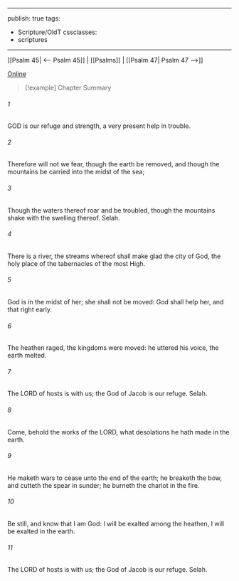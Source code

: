 

---
publish: true
tags:
  - Scripture/OldT
cssclasses:
  - scriptures
---
[[Psalm 45| <-- Psalm 45]] | [[Psalms]] | [[Psalm 47| Psalm 47 -->]]

[Online](https://churchofjesuschrist.org/study/scriptures/ot/ps/46?lang=eng)

>[!example] Chapter Summary
>
###### 1
GOD is our refuge and strength, a very present help in trouble.
###### 2
Therefore will not we fear, though the earth be removed, and though the mountains be carried into the midst of the sea;
###### 3
Though the waters thereof roar and be troubled, though the mountains shake with the swelling thereof.  Selah.
###### 4
There is a river, the streams whereof shall make glad the city of God, the holy place of the tabernacles of the most High.
###### 5
God is in the midst of her; she shall not be moved: God shall help her, and that right early.
###### 6
The heathen raged, the kingdoms were moved: he uttered his voice, the earth melted.
###### 7
The LORD of hosts is with us; the God of Jacob is our refuge. Selah.
###### 8
Come, behold the works of the LORD, what desolations he hath made in the earth.
###### 9
He maketh wars to cease unto the end of the earth; he breaketh the bow, and cutteth the spear in sunder; he burneth the chariot in the fire.
###### 10
Be still, and know that I am God: I will be exalted among the heathen, I will be exalted in the earth.
###### 11
The LORD of hosts is with us; the God of Jacob is our refuge.  Selah.



